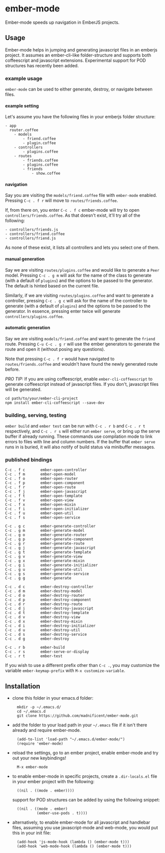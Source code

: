 # ember-mode #

Ember-mode speeds up navigation in EmberJS projects.

## Usage ##

Ember-mode helps in jumping and generating javascript files in an emberjs project.  It assumes an ember-cli-like folder-structure and supports both coffeescript and javascript extensions.  Experimental support for POD structures has recently been added.

### example usage ###

`ember-mode` can be used to either generate, destroy, or navigate between files.

#### example setting ####

Let's assume you have the following files in your emberjs folder structure:


    - app
      router.coffee
        - models
            - friend.coffee
            - plugin.coffee
        - controllers
            - plugins.coffee
        - routes
            - friends.coffee
            - plugins.coffee
            - friends
                - show.coffee

#### navigation ####

Say you are visiting the `models/friend.coffee` file with `ember-mode` enabled.  Pressing `C-c . f r` will move to `routes/friends.coffee`.

If, from there on, you enter `C-c . f c` ember-mode will try to open `controllers/friends.coffee`.  As that doesn't exist, it'll try all of the following:

    - controllers/friends.js
    - controllers/friend.coffee
    - controllers/friend.js

As none of these exist, it lists all controllers and lets you select one of them.


#### manual generation ####

Say we are visiting `routes/plugins.coffee` and would like to generate a `Peer` model.  Pressing `C-c . g m` will ask for the name of the class to generate (with a default of `plugins`) and the options to be passed to the generator.  The default is hinted based on the current file.

Similarly, if we are visiting `routes/plugins.coffee` and want to generate a controller, pressing `C-c . g c` will ask for the name of the controller to generate (with a default of `plugins`) and the options to be passed to the generator.  In essence, pressing enter twice will generate `controllers/plugins.coffee`.


#### automatic generation ####

Say we are visiting `models/friend.coffee` and want to generate the `friend` route.  Pressing `C-u C-c . g r` will use the ember generators to generate the route and open it (without posing any questions).

Note that pressing `C-c . f r` would have navigated to `routes/friends.coffee` and wouldn't have found the newly generated route before.


*PRO TIP:* If you are using coffeescript, enable `ember-cli-coffeescript` to generate coffeescript instead of javascript files.  If you don't, javascript files will be generated.

    cd path/to/your/ember-cli-project
    npm install ember-cli-coffeescript --save-dev

### building, serving, testing ###

`ember build` and `ember test` can be run with `C-c . r b` and `C-c . r t`
respectively, and `C-c . r s` will either run `ember serve`, or bring up
the serve buffer if already running. These commands use compilation
mode to link errors to files with line and column numbers. If the
buffer that `ember serve` runs in is buried, it will also notify of
build status via minibuffer messages.

### published bindings ###

    C-c . f c       ember-open-controller
    C-c . f m       ember-open-model
    C-c . f o       ember-open-router
    C-c . f p       ember-open-component
    C-c . f r       ember-open-route
    C-c . f j       ember-open-javascript
    C-c . f t       ember-open-template
    C-c . f v       ember-open-view
    C-c . f x       ember-open-mixin
    C-c . f i       ember-open-initializer
    C-c . f u       ember-open-util
    C-c . f s       ember-open-service

    C-c . g c       ember-generate-controller
    C-c . g m       ember-generate-model
    C-c . g o       ember-generate-router
    C-c . g p       ember-generate-component
    C-c . g r       ember-generate-route
    C-c . g j       ember-generate-javascript
    C-c . g t       ember-generate-template
    C-c . g v       ember-generate-view
    C-c . g x       ember-generate-mixin
    C-c . g i       ember-generate-initializer
    C-c . g u       ember-generate-util
    C-c . g s       ember-generate-service
    C-c . g g       ember-generate

    C-c . d c       ember-destroy-controller
    C-c . d m       ember-destroy-model
    C-c . d o       ember-destroy-router
    C-c . d p       ember-destroy-component
    C-c . d r       ember-destroy-route
    C-c . d j       ember-destroy-javascript
    C-c . d t       ember-destroy-template
    C-c . d v       ember-destroy-view
    C-c . d x       ember-destroy-mixin
    C-c . d i       ember-destroy-initializer
    C-c . d u       ember-destroy-util
    C-c . d s       ember-destroy-service
    C-c . d g       ember-destroy

    C-c . r b       ember-build
    C-c . r s       ember-serve-or-display
    C-c . r t       ember-test

If you wish to use a different prefix other than `C-c .`, you may
customize the variable `ember-keymap-prefix` with `M-x
customize-variable`.


## Installation ##

- clone this folder in your emacs.d folder:

        mkdir -p ~/.emacs.d/
        cd ~/.emacs.d
        git clone https://github.com/madnificent/ember-mode.git


- add the folder to your load path in your `~/.emacs` file if it isn't there already and require ember-mode.

        (add-to-list 'load-path "~/.emacs.d/ember-mode/")
        (require 'ember-mode)

    
- reload the settings, go to an ember project, enable ember-mode and try out your new keybindings!

        M-x ember-mode

- to enable ember-mode in specific projects, create a `.dir-locals.el`
  file in your ember project with the following:

        ((nil . ((mode . ember))))
  
  support for POD structures can be added by using the following snippet:
  
        ((nil . ((mode . ember)
                 (ember-use-pods . t))))

- alternatively, to enable ember-mode for all javascript and handlebar
  files, assuming you use javascript-mode and web-mode, you would put
  this in your init file:

        (add-hook 'js-mode-hook (lambda () (ember-mode t)))
        (add-hook 'web-mode-hook (lambda () (ember-mode t)))
